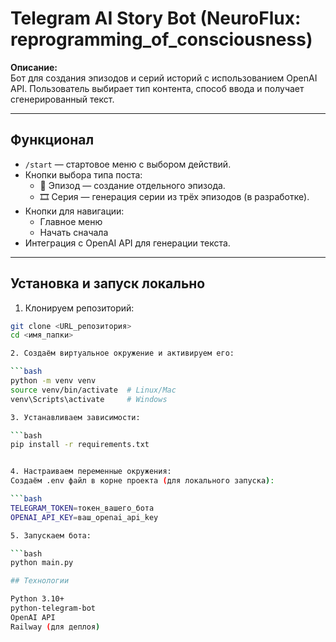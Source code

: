 # Telegram AI Story Bot (NeuroFlux: reprogramming_of_consciousness)

**Описание:**  
Бот для создания эпизодов и серий историй с использованием OpenAI API. Пользователь выбирает тип контента, способ ввода и получает сгенерированный текст.  

---

## Функционал

- `/start` — стартовое меню с выбором действий.  
- Кнопки выбора типа поста:  
  - 📘 Эпизод — создание отдельного эпизода.  
  - 🎞 Серия — генерация серии из трёх эпизодов (в разработке).  
- Кнопки для навигации:  
  - Главное меню  
  - Начать сначала  
- Интеграция с OpenAI API для генерации текста.  

---

## Установка и запуск локально

1. Клонируем репозиторий:

```bash
git clone <URL_репозитория>
cd <имя_папки>

2. Создаём виртуальное окружение и активируем его:

```bash
python -m venv venv
source venv/bin/activate  # Linux/Mac
venv\Scripts\activate     # Windows

3. Устанавливаем зависимости:

```bash
pip install -r requirements.txt


4. Настраиваем переменные окружения:
Создаём .env файл в корне проекта (для локального запуска):

```bash
TELEGRAM_TOKEN=токен_вашего_бота
OPENAI_API_KEY=ваш_openai_api_key

5. Запускаем бота:

```bash
python main.py

## Технологии

Python 3.10+
python-telegram-bot
OpenAI API
Railway (для деплоя)

